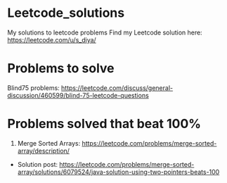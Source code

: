 # Leetcode_solutions

My solutions to leetcode problems
Find my Leetcode solution here: https://leetcode.com/u/s_diya/

# Problems to solve

Blind75 problems: https://leetcode.com/discuss/general-discussion/460599/blind-75-leetcode-questions

# Problems solved that beat 100%

1. Merge Sorted Arrays: https://leetcode.com/problems/merge-sorted-array/description/

- Solution post: https://leetcode.com/problems/merge-sorted-array/solutions/6079524/java-solution-using-two-pointers-beats-100
